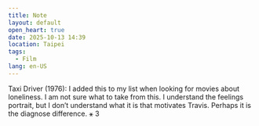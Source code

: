 ```yaml
---
title: Note
layout: default
open_heart: true
date: 2025-10-13 14:39
location: Taipei
tags: 
  - Film
lang: en-US
---
```


Taxi Driver (1976): I added this to my list when looking for movies about loneliness. I am not sure what to take from this. I understand the feelings portrait, but I don’t understand what it is that motivates Travis. Perhaps it is the diagnose difference. ⚹ 3
